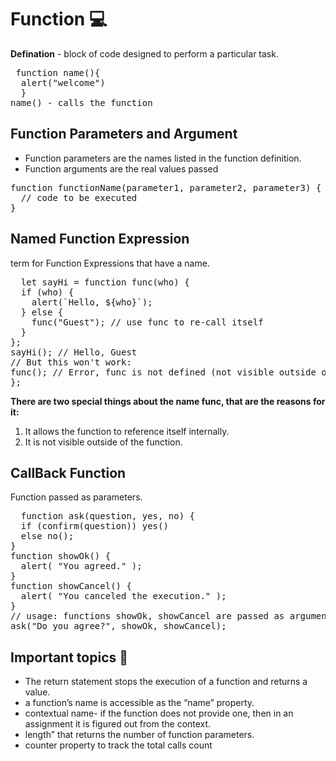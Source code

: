# Function :computer:
**Defination** - block of code designed to perform a particular task.
<pre> function name(){
  alert("welcome")
  }
name() - calls the function
</pre>
## Function Parameters and Argument
* Function parameters are the names listed in the function definition.<br/>
* Function arguments are the real values passed <br/>
<pre>function functionName(parameter1, parameter2, parameter3) {
  // code to be executed
}</pre>
## Named Function Expression
term for Function Expressions that have a name.
<pre>
  let sayHi = function func(who) {
  if (who) {
    alert(`Hello, ${who}`);
  } else {
    func("Guest"); // use func to re-call itself
  }
};
sayHi(); // Hello, Guest
// But this won't work:
func(); // Error, func is not defined (not visible outside of the function)
};
</pre>
**There are two special things about the name func, that are the reasons for it:**<br/>
 1) It allows the function to reference itself internally.<br/>
2) It is not visible outside of the function.<br/>
## CallBack Function 
Function passed as parameters.
<pre>
  function ask(question, yes, no) {
  if (confirm(question)) yes()
  else no();
}
function showOk() {
  alert( "You agreed." );
}
function showCancel() {
  alert( "You canceled the execution." );
}
// usage: functions showOk, showCancel are passed as arguments to ask
ask("Do you agree?", showOk, showCancel);
</pre>
## Important topics 🛑
* The return statement stops the execution of a function and returns a value. <br/>
* a function’s name is accessible as the “name” property.<br/>
* contextual name- if the function does not provide one, then in an assignment it is figured out from the context.<br/>
* length” that returns the number of function parameters.<br/>
* counter property to track the total calls count<br/>

